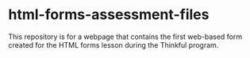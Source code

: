 # html-forms-assessment-files

This repository is for a webpage that contains the first web-based form created for the HTML forms lesson during the Thinkful program.
